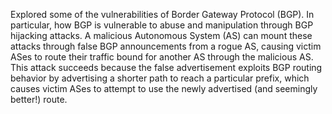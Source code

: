 Explored some of the vulnerabilities of Border Gateway Protocol (BGP). 
In particular, how BGP is vulnerable to abuse and manipulation through BGP hijacking attacks.
A malicious Autonomous System (AS) can mount these attacks through false BGP announcements from a rogue AS, causing victim ASes to route their traffic bound for another AS through the malicious AS. 
This attack succeeds because the false advertisement exploits BGP routing behavior by advertising a shorter path to reach a particular prefix, which causes victim ASes to attempt to use the newly advertised (and seemingly better!) route.
